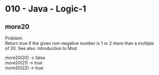 010 - Java - Logic-1
====================

more20
------------

Problem:  
Return true if the given non-negative number is 1 or 2 more than a multiple of 20. See also: Introduction to Mod 
>
more20(20) → false  
more20(21) → true  
more20(22) → true  